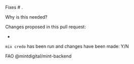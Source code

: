 Fixes # .

Why is this needed?

Changes proposed in this pull request:

- 

`mix credo` has been run and changes have been made: Y/N

FAO @mintdigital/mint-backend
